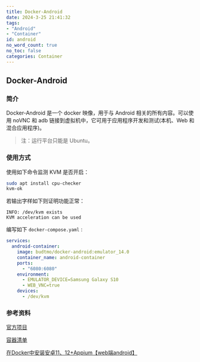 ```yaml
---
title: Docker-Android
date: 2024-3-25 21:41:32
tags:
- "Android"
- "Container"
id: android
no_word_count: true
no_toc: false
categories: Container
---
```


## Docker-Android

### 简介

Docker-Android 是一个 docker 映像，用于与 Android 相关的所有内容。可以使用 noVNC 和 adb 链接到虚拟机中，它可用于应用程序开发和测试(本机、Web 和混合应用程序)。

> 注：运行平台只能是 Ubuntu。

### 使用方式

使用如下命令监测 KVM 是否开启：

```bash
sudo apt install cpu-checker
kvm-ok
```

若输出字样如下则证明功能正常：

```text
INFO: /dev/kvm exists
KVM acceleration can be used
```

编写如下 `docker-compose.yaml` :

```yaml
services:
  android-container:
    image: budtmo/docker-android:emulator_14.0
    container_name: android-container
    ports:
      - "6080:6080"
    environment:
      - EMULATOR_DEVICE=Samsung Galaxy S10
      - WEB_VNC=true
    devices:
      - /dev/kvm
```

### 参考资料

[官方项目](https://github.com/budtmo/docker-android)

[容器清单](https://hub.docker.com/r/budtmo/docker-android/tags)

[在Docker中安装安卓11、12+Appium【web端android】](https://juejin.cn/post/7162415019332730917)
